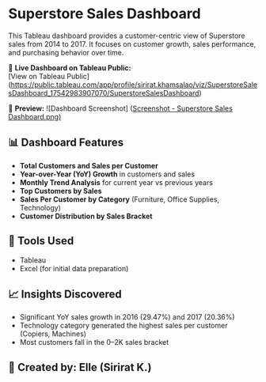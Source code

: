 # Superstore Sales Dashboard

This Tableau dashboard provides a customer-centric view of Superstore sales from 2014 to 2017. It focuses on customer growth, sales performance, and purchasing behavior over time.

🔗 **Live Dashboard on Tableau Public:**  
[View on Tableau Public] (https://public.tableau.com/app/profile/sirirat.khamsalao/viz/SuperstoreSalesDashboard_17542983907070/SuperstoreSalesDashboard)

📸 **Preview:**
![Dashboard Screenshot] ([Screenshot - Superstore Sales Dashboard.png)](https://github.com/ellesirirat/My-project-dashboard/blob/main/Screenshot%20-%20Superstore%20Sales%20Dashboard.png)

## 📊 Dashboard Features

- **Total Customers and Sales per Customer**
- **Year-over-Year (YoY) Growth** in customers and sales
- **Monthly Trend Analysis** for current year vs previous years
- **Top Customers by Sales**
- **Sales Per Customer by Category** (Furniture, Office Supplies, Technology)
- **Customer Distribution by Sales Bracket**

## 🧰 Tools Used

- Tableau
- Excel (for initial data preparation)

## 📈 Insights Discovered

- Significant YoY sales growth in 2016 (29.47%) and 2017 (20.36%)
- Technology category generated the highest sales per customer (Copiers, Machines)
- Most customers fall in the 0–2K sales bracket

## 👤 Created by: Elle (Sirirat K.)
